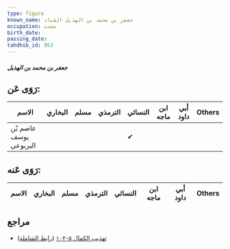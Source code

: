 ```yaml
---
type: figure
known_name: جعفر بن محمد بن الهذيل القناد
occupation: محدث
birth_date:
passing_date:
tahdhib_id: 953
---
```

##### جعفر بن محمد بن الهذيل

## رَوَى عَن:
| الاسم                  | البخاري | مسلم | الترمذي | النسائي | ابن ماجه | أبي داود | Others |
| ---------------------- | ------- | ---- | ------- | ------- | -------- | -------- | ------ |
| عاصم بْن يوسف اليربوعي |         |      |         | ✔       |          |          |        |
## رَوَى عَنه:
| الاسم | البخاري | مسلم | الترمذي | النسائي | ابن ماجه | أبي داود | Others |
| ----- | ------- | ---- | ------- | ------- | -------- | -------- | ------ |
## مراجع
- [تهذيب الكمال ٥-١٠٢](obsidian://open?vault=Tahdhib-al-Kamal&file=Figures/٩٥٣-جعفر%20بن%20محمد%20بن%20الهذيل) ([رابط الشاملة](https://shamela.ws/book/3722/2180))